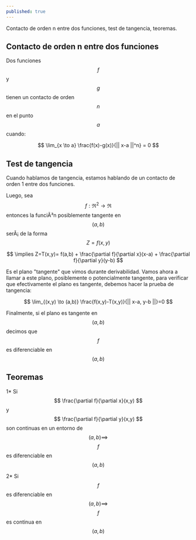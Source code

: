 ```yaml
---
published: true
---
```

Contacto de orden n entre dos funciones, test de tangencia, teoremas.

## Contacto de orden n entre dos funciones

Dos funciones $$ f $$ y $$ g $$ tienen un contacto de orden $$ n $$ en el punto $$ a  $$ cuando:

$$ \lim_{x \to a} \frac{f(x)-g(x)}{|| x-a ||^n} = 0 $$

## Test de tangencia

Cuando hablamos de tangencia, estamos hablando de un contacto de orden 1 entre dos funciones.

Luego, sea $$ f:\Re^2 \to \Re $$ entonces la funciÃ³n posiblemente tangente en $$ (a,b) $$ serÃ¡ de la forma $$ Z=f(x,y) $$

$$ \implies Z=T(x,y)= f(a,b) + \frac{\partial f}{\partial x}(x-a) + \frac{\partial f}{\partial y}(y-b) $$

Es el plano "tangente" que vimos durante derivabilidad. Vamos ahora a llamar a este plano, posiblemente o potencialmente tangente, para verificar que efectivamente el plano es tangente, debemos hacer la prueba de tangencia:

$$ \lim_{(x,y) \to (a,b)} \frac{f(x,y)-T(x,y)}{|| x-a, y-b ||}=0 $$

Finalmente, si el plano es tangente en $$ (a,b) $$ decimos que $$ f $$ es diferenciable en $$ (a,b) $$

## Teoremas

1* Si $$ \frac{\partial f}{\partial x}(x,y) $$ y $$ \frac{\partial f}{\partial y}(x,y) $$ son continuas en un entorno de $$ (a,b) \implies $$ $$ f $$ es diferenciable en $$ (a,b) $$

2* Si $$ f $$ es diferenciable en $$ (a,b) \implies$$ $$ f $$ es continua en $$ (a,b) $$
